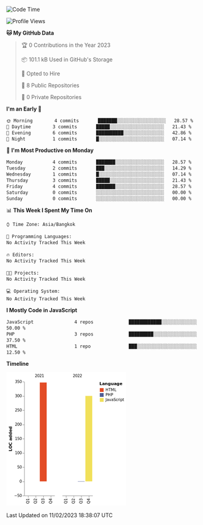 <!--START_SECTION:waka-->
![Code Time](http://img.shields.io/badge/Code%20Time-13%20hrs%2031%20mins-blue)

![Profile Views](http://img.shields.io/badge/Profile%20Views-0-blue)

**🐱 My GitHub Data** 

> 🏆 0 Contributions in the Year 2023
 > 
> 📦 101.1 kB Used in GitHub's Storage 
 > 
> 💼 Opted to Hire
 > 
> 📜 8 Public Repositories 
 > 
> 🔑 0 Private Repositories  
 > 
**I'm an Early 🐤** 

```text
🌞 Morning        4 commits       ███████░░░░░░░░░░░░░░░░░░   28.57 % 
🌆 Daytime        3 commits       █████░░░░░░░░░░░░░░░░░░░░   21.43 % 
🌃 Evening        6 commits       ██████████░░░░░░░░░░░░░░░   42.86 % 
🌙 Night          1 commits       █░░░░░░░░░░░░░░░░░░░░░░░░   07.14 % 

```
📅 **I'm Most Productive on Monday** 

```text
Monday           4 commits       ███████░░░░░░░░░░░░░░░░░░   28.57 % 
Tuesday          2 commits       ███░░░░░░░░░░░░░░░░░░░░░░   14.29 % 
Wednesday        1 commits       █░░░░░░░░░░░░░░░░░░░░░░░░   07.14 % 
Thursday         3 commits       █████░░░░░░░░░░░░░░░░░░░░   21.43 % 
Friday           4 commits       ███████░░░░░░░░░░░░░░░░░░   28.57 % 
Saturday         0 commits       ░░░░░░░░░░░░░░░░░░░░░░░░░   00.00 % 
Sunday           0 commits       ░░░░░░░░░░░░░░░░░░░░░░░░░   00.00 % 

```


📊 **This Week I Spent My Time On** 

```text
⌚︎ Time Zone: Asia/Bangkok

💬 Programming Languages: 
No Activity Tracked This Week

🔥 Editors: 
No Activity Tracked This Week

🐱‍💻 Projects: 
No Activity Tracked This Week

💻 Operating System: 
No Activity Tracked This Week

```

**I Mostly Code in JavaScript** 

```text
JavaScript               4 repos             ████████████░░░░░░░░░░░░░   50.00 % 
PHP                      3 repos             █████████░░░░░░░░░░░░░░░░   37.50 % 
HTML                     1 repo              ███░░░░░░░░░░░░░░░░░░░░░░   12.50 % 

```


**Timeline**

![Chart not found](https://raw.githubusercontent.com/nahcettolrahc/nahcettolrahc/main/charts/bar_graph.png) 


 Last Updated on 11/02/2023 18:38:07 UTC
<!--END_SECTION:waka-->
